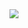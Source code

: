 <img src="https://gchat.qpic.cn/gchatpic_new/2729269812/681387376-2843892132-4A264C4A9732BAB817C6A1D6D7B7981A/0?term=2&amp;is_origin=1">